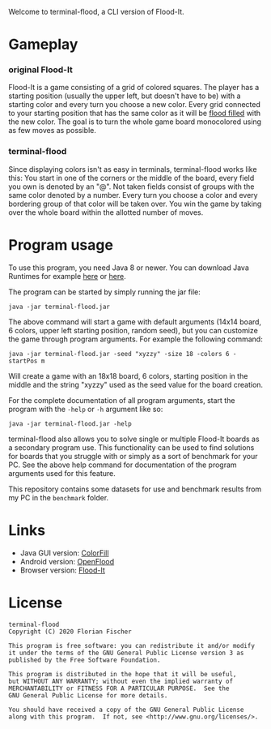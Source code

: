 Welcome to terminal-flood, a CLI version of Flood-It.

# Gameplay

### original Flood-It
Flood-It is a game consisting of a grid of colored squares. The player has a starting position (usually the upper left, but doesn't have to be) with a starting color and every turn you choose a new color. Every grid connected to your starting position that has the same color as it will be [flood filled](https://en.wikipedia.org/wiki/Flood_fill) with the new color. The goal is to turn the whole game board monocolored using as few moves as possible.

### terminal-flood
Since displaying colors isn't as easy in terminals, terminal-flood works like this: You start in one of the corners or the middle of the board, every field you own is denoted by an "@". Not taken fields consist of groups with the same color denoted by a number. Every turn you choose a color and every bordering group of that color will be taken over. You win the game by taking over the whole board within the allotted number of moves.


# Program usage

To use this program, you need Java 8 or newer. You can download Java Runtimes for example [here](https://adoptopenjdk.net/) or [here](https://www.azul.com/downloads/zulu-community/).

The program can be started by simply running the jar file:

```
java -jar terminal-flood.jar
```

The above command will start a game with default arguments (14x14 board, 6 colors, upper left starting position, random seed), but you can customize the game through program arguments. For example the following command:

```
java -jar terminal-flood.jar -seed "xyzzy" -size 18 -colors 6 -startPos m
```

Will create a game with an 18x18 board, 6 colors, starting position in the middle and the string "xyzzy" used as the seed value for the board creation.

For the complete documentation of all program arguments, start the program with the `-help` or `-h` argument like so:

```
java -jar terminal-flood.jar -help
```

terminal-flood also allows you to solve single or multiple Flood-It boards as a secondary program use. This functionality can be used to find solutions for boards that you struggle with or simply as a sort of benchmark for your PC. See the above help command for documentation of the program arguments used for this feature.

This repository contains some datasets for use and benchmark results from my PC in the `benchmark` folder.


# Links

- Java GUI version: [ColorFill](https://github.com/smack42/ColorFill)
- Android version: [OpenFlood](https://github.com/GunshipPenguin/open_flood/)
- Browser version: [Flood-It](https://unixpapa.com/floodit/)


# License

```
terminal-flood
Copyright (C) 2020 Florian Fischer

This program is free software: you can redistribute it and/or modify
it under the terms of the GNU General Public License version 3 as
published by the Free Software Foundation.

This program is distributed in the hope that it will be useful,
but WITHOUT ANY WARRANTY; without even the implied warranty of
MERCHANTABILITY or FITNESS FOR A PARTICULAR PURPOSE.  See the
GNU General Public License for more details.

You should have received a copy of the GNU General Public License
along with this program.  If not, see <http://www.gnu.org/licenses/>.
```
